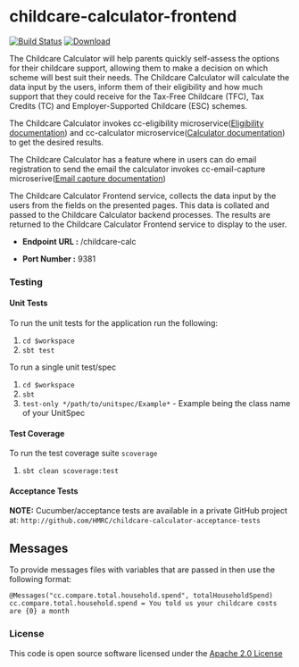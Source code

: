 # childcare-calculator-frontend

[![Build Status](https://travis-ci.org/hmrc/childcare-calculator-frontend.svg)](https://travis-ci.org/hmrc/childcare-calculator-frontend) [ ![Download](https://api.bintray.com/packages/hmrc/releases/childcare-calculator-frontend/images/download.svg) ](https://bintray.com/hmrc/releases/childcare-calculator-frontend/_latestVersion)

The Childcare Calculator will help parents quickly self-assess the options for their childcare support, allowing them to
make a decision on which scheme will best suit their needs. The Childcare Calculator will calculate the data input by
the users, inform them of their eligibility and how much support that they could receive for the Tax-Free Childcare (TFC),
Tax Credits (TC) and Employer-Supported Childcare (ESC) schemes.

The Childcare Calculator invokes cc-eligibility microservice([Eligibility documentation](https://github.com/hmrc/cc-eligibility/blob/master/README.md)) and cc-calculator microservice([Calculator documentation](https://github.com/hmrc/cc-calculator/blob/master/README.md)) to get the desired results.

The Childcare Calculator has a feature where in users can do email registration to send the email the calculator invokes cc-email-capture microserive([Email capture documentation](https://github.com/hmrc/cc-email-capture/blob/master/README.md))

The Childcare Calculator Frontend service, collects the data input by the users from the fields on the presented pages.
This data is collated and passed to the Childcare Calculator backend processes. The results are returned to the Childcare
Calculator Frontend service to display to the user.

* **Endpoint URL :** /childcare-calc

* **Port Number :** 9381

### Testing ###

#### Unit Tests
To run the unit tests for the application run the following:

1. `cd $workspace`
2. `sbt test`

To run a single unit test/spec

1. `cd $workspace`
2. `sbt`
3. `test-only */path/to/unitspec/Example*` - Example being the class name of your UnitSpec

#### Test Coverage
To run the test coverage suite `scoverage`

1. `sbt clean scoverage:test`

#### Acceptance Tests

**NOTE:** Cucumber/acceptance tests are available in a private GitHub project at:
`http://github.com/HMRC/childcare-calculator-acceptance-tests`

## Messages

To provide messages files with variables that are passed in then use the following format:

```
@Messages("cc.compare.total.household.spend", totalHouseholdSpend)
cc.compare.total.household.spend = You told us your childcare costs are {0} a month
```

### License

This code is open source software licensed under the [Apache 2.0 License]("http://www.apache.org/licenses/LICENSE-2.0.html")